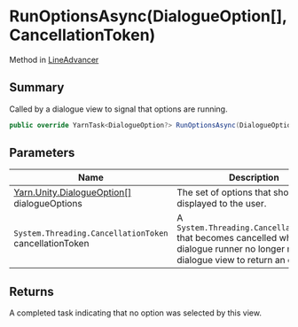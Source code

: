 # RunOptionsAsync(DialogueOption\[],CancellationToken)

Method in [LineAdvancer](yarn.unity.lineadvancer.md)

## Summary

Called by a dialogue view to signal that options are running.

```csharp
public override YarnTask<DialogueOption?> RunOptionsAsync(DialogueOption[] dialogueOptions, CancellationToken cancellationToken)
```

## Parameters

| Name                                                                          | Description                                                                                                                                    |
| ----------------------------------------------------------------------------- | ---------------------------------------------------------------------------------------------------------------------------------------------- |
| [Yarn.Unity.DialogueOption\[\]](yarn.unity.dialogueoption.md) dialogueOptions | The set of options that should be displayed to the user.                                                                                       |
| `System.Threading.CancellationToken` cancellationToken                        | A `System.Threading.CancellationToken` that becomes cancelled when the dialogue runner no longer needs this dialogue view to return an option. |

## Returns

A completed task indicating that no option was selected by this view.
